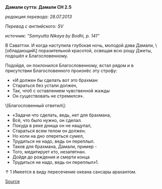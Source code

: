 **Дамали сутта: Дамали СН 2\.5**

_редакция перевода: 28\.07\.2013_

_Перевод с английского: SV_

_источник: "Samyutta Nikaya by Bodhi, p\. 141"_

В Саваттхи\. И когда наступила глубокая ночь, молодой дэва Дамали, \\[обладающий\\] поразительной красотой, освещая всю рощу Джеты, подошёл к Благословенному\. 

Подойдя, он поклонился Благословенному, встал рядом и в присутствии Благословенного произнёс эту строфу: 

* «И должен бы сделать вот это брахман: 
* Стараться без устали должен, 
* Так, чтоб с оставлением чувственной жажды 
* Он существовать не стремился»\. 

\\[Благословенный ответил\\]: 

* «Задачи что сделать, ведь, нет для брахмана, 
* Всё, что было нужно, он сделал\. 
* Покуда в реке днища он не нащупал, 
* Стараться всем телом он должен\. 
* Но коли на дно опереться сумел, 
* Трудиться не надо, ведь он переплыл\. 
* Таков для брахмана, Дамали, пример \- 
* Того, медитирует кто, незапятнан\. 
* Дойдя до рождения и смерти конца 
* Трудиться не надо, ведь он переплыл»1\. 

↑ 1 Имеется в виду пересечение океана сансары арахантом\.

[Source](https://www\.theravada\.ru/Teaching/Canon/Suttanta/Texts/sn2_5\-damali\-sutta\-sv\.htm)